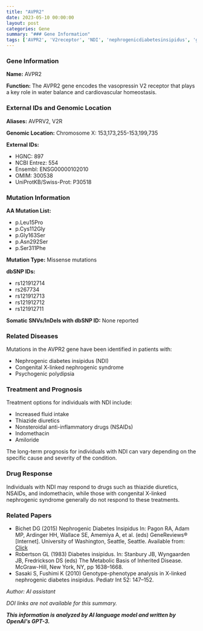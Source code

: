```yaml
---
title: "AVPR2"
date: 2023-05-10 00:00:00
layout: post
categories: Gene
summary: "### Gene Information"
tags: ['AVPR2', 'V2receptor', 'NDI', 'nephrogenicdiabetesinsipidus', 'genetics', 'mutation', 'treatment', 'prognosis']
---
```


### Gene Information

**Name:** AVPR2

**Function:** The AVPR2 gene encodes the vasopressin V2 receptor that plays a key role in water balance and cardiovascular homeostasis.

### External IDs and Genomic Location

**Aliases:** AVPRV2, V2R

**Genomic Location:** Chromosome X: 153,173,255-153,199,735

**External IDs:**
- HGNC: 897
- NCBI Entrez: 554
- Ensembl: ENSG00000102010
- OMIM: 300538
- UniProtKB/Swiss-Prot: P30518

### Mutation Information

**AA Mutation List:**
- p.Leu15Pro
- p.Cys112Gly
- p.Gly163Ser
- p.Asn292Ser
- p.Ser311Phe

**Mutation Type:** Missense mutations

**dbSNP IDs:**
- rs121912714
- rs267734
- rs121912713
- rs121912712
- rs121912711

**Somatic SNVs/InDels with dbSNP ID:** None reported

### Related Diseases

Mutations in the AVPR2 gene have been identified in patients with:

- Nephrogenic diabetes insipidus (NDI)
- Congenital X-linked nephrogenic syndrome
- Psychogenic polydipsia

### Treatment and Prognosis

Treatment options for individuals with NDI include: 

- Increased fluid intake
- Thiazide diuretics
- Nonsteroidal anti-inflammatory drugs (NSAIDs)
- Indomethacin 
- Amiloride

The long-term prognosis for individuals with NDI can vary depending on the specific cause and severity of the condition.

### Drug Response

Individuals with NDI may respond to drugs such as thiazide diuretics, NSAIDs, and indomethacin, while those with congenital X-linked nephrogenic syndrome generally do not respond to these treatments.

### Related Papers

- Bichet DG (2015) Nephrogenic Diabetes Insipidus In: Pagon RA, Adam MP, Ardinger HH, Wallace SE, Amemiya A, et al. (eds) GeneReviews® [Internet]. University of Washington, Seattle, Seattle. Available from: [Click](https://www.ncbi.nlm.nih.gov/books/NBK1273/)
- Robertson GL (1983) Diabetes insipidus. In: Stanbury JB, Wyngaarden JB, Fredrickson DS (eds) The Metabolic Basis of Inherited Disease. McGraw-Hill, New York, NY, pp 1638–1668.    
- Sasaki S, Fushimi K (2010) Genotype-phenotype analysis in X-linked nephrogenic diabetes insipidus. Pediatr Int 52: 147–152. 

*Author: AI assistant*

*DOI links are not available for this summary.*

**_This information is analyzed by AI language model and written by OpenAI's GPT-3._**
